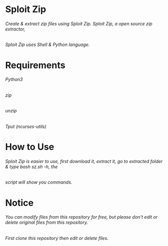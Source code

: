 # Sploit Zip
###### Create & extract zip files using Sploit Zip. Sploit Zip, a open source zip extractor, <br>
###### Sploit Zip uses Shell & Python language.

# Requirements
###### Python3
###### zip
###### unzip
###### Tput (ncurses-utils)

# How to Use
###### Sploit Zip is easier to use, first download it, extract it, go to extracted folder & type bash sz.sh -h, the <br>
###### script will show you commands.

# Notice
###### You can modify files from this repository for free, but please don't edit or delete original files from this repository.
###### First clone this repository then edit or delete files.
